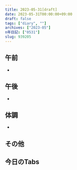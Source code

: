 ```yaml
---
title: 2023-05-31[draft]
date: 2023-05-31T00:00:00+09:00
draft: false
tags: ["diary", ""]
archives: ["2023-05"]
n年日記: ["0531"]
slug: 939205
---
```

## 午前
- 
## 午後
- 
## 体調
- 
## その他
## 今日のTabs